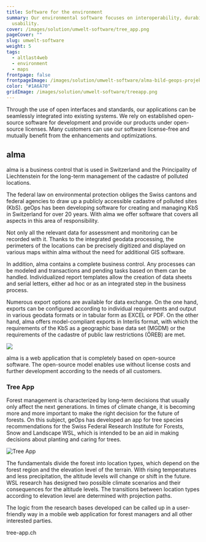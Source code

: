 ```yaml
---
title: Software for the environment
summary: Our environmental software focuses on interoperability, durability and
  usability.
cover: /images/solution/umwelt-software/tree_app.png
pageCover: ""
slug: umwelt-software
weight: 5
tags:
  - altlast4web
  - environment
  - maps
frontpage: false
frontpageImage: /images/solution/umwelt-software/alma-bild-geops-projekte4x.jpg
color: "#1A6A70"
gridImage: /images/solution/umwelt-software/treeapp.png
---
```

Through the use of open interfaces and standards, our applications can be seamlessly integrated into existing systems. We rely on established open-source software for development and provide our products under open-source licenses. Many customers can use our software license-free and mutually benefit from the enhancements and optimizations.

## alma

alma is a business control that is used in Switzerland and the Principality of Liechtenstein for the long-term management of the cadastre of polluted locations.

The federal law on environmental protection obliges the Swiss cantons and federal agencies to draw up a publicly accessible cadastre of polluted sites (KbS). geOps has been developing software for creating and managing KbS in Switzerland for over 20 years. With  alma we offer software that covers all aspects in this area of ​​responsibility.

Not only all the relevant data for assessment and monitoring can be recorded with it. Thanks to the integrated geodata processing, the perimeters of the locations can be precisely digitized and displayed on various maps within alma without the need for additional GIS software.

In addition,  alma contains a complete business control. Any processes can be modeled and transactions and pending tasks based on them can be handled. Individualized report templates allow the creation of data sheets and serial letters, either ad hoc or as an integrated step in the business process.

Numerous export options are available for data exchange. On the one hand, exports can be configured according to individual requirements and output in various geodata formats or in tabular form as EXCEL or PDF. On the other hand,  alma offers model-compliant exports in Interlis format, with which the requirements of the KbS as a geographic base data set (MGDM) or the requirements of the cadastre of public law restrictions (ÖREB) are met.

![](/images/solution/umwelt-software/mockuuups_minimal_dell_display_mockup.png)

alma is a web application that is completely based on open-source software. The open-source model enables use without license costs and further development according to the needs of all customers.

### Tree App

Forest management is characterized by long-term decisions that usually only affect the next generations. In times of climate change, it is becoming more and more important to make the right decision for the future of forests. On this subject, geOps has developed an app for tree species recommendations for the Swiss Federal Research Institute for Forests, Snow and Landscape WSL, which is intended to be an aid in making decisions about planting and caring for trees.

![Tree App](/images/solution/umwelt-software/tree_app.png)

The fundamentals divide the forest into location types, which depend on the forest region and the elevation level of the terrain. With rising temperatures and less precipitation, the altitude levels will change or shift in the future. WSL research has designed two possible climate scenarios and their consequences for the altitude levels. The transitions between location types according to elevation level are determined with projection paths.

The logic from the research bases developed can be called up in a user-friendly way in a mobile web application for forest managers and all other interested parties.

tree-app.ch